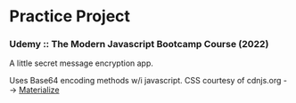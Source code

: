 # Practice Project 

### Udemy :: The Modern Javascript Bootcamp Course (2022)

A little secret message encryption app. 

Uses Base64 encoding methods w/i javascript. 
CSS courtesy of cdnjs.org --> [Materialize](https://cdnjs.com/libraries/materialize)
